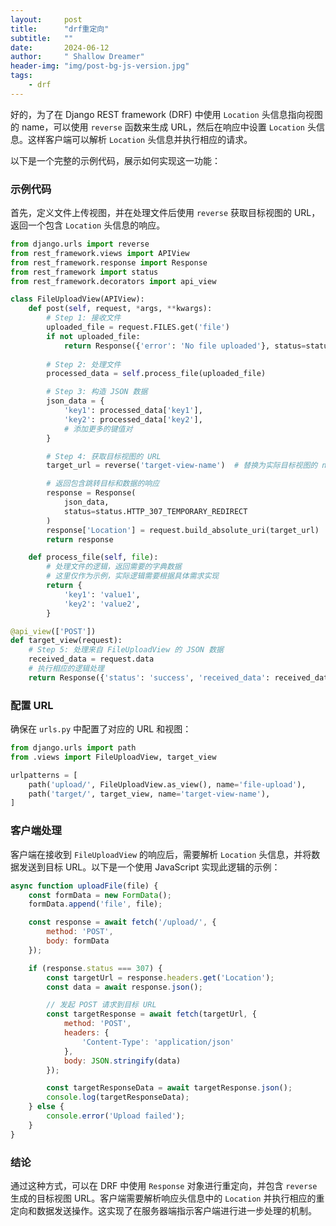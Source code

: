 ```yaml
---
layout:     post
title:      "drf重定向"
subtitle:   ""
date:       2024-06-12
author:     " Shallow Dreamer"
header-img: "img/post-bg-js-version.jpg"
tags:
    - drf
---
```


好的，为了在 Django REST framework (DRF) 中使用 `Location` 头信息指向视图的 name，可以使用 `reverse` 函数来生成 URL，然后在响应中设置 `Location` 头信息。这样客户端可以解析 `Location` 头信息并执行相应的请求。

以下是一个完整的示例代码，展示如何实现这一功能：

### 示例代码

首先，定义文件上传视图，并在处理文件后使用 `reverse` 获取目标视图的 URL，返回一个包含 `Location` 头信息的响应。

```python
from django.urls import reverse
from rest_framework.views import APIView
from rest_framework.response import Response
from rest_framework import status
from rest_framework.decorators import api_view

class FileUploadView(APIView):
    def post(self, request, *args, **kwargs):
        # Step 1: 接收文件
        uploaded_file = request.FILES.get('file')
        if not uploaded_file:
            return Response({'error': 'No file uploaded'}, status=status.HTTP_400_BAD_REQUEST)
        
        # Step 2: 处理文件
        processed_data = self.process_file(uploaded_file)

        # Step 3: 构造 JSON 数据
        json_data = {
            'key1': processed_data['key1'],
            'key2': processed_data['key2'],
            # 添加更多的键值对
        }

        # Step 4: 获取目标视图的 URL
        target_url = reverse('target-view-name')  # 替换为实际目标视图的 name

        # 返回包含跳转目标和数据的响应
        response = Response(
            json_data,
            status=status.HTTP_307_TEMPORARY_REDIRECT
        )
        response['Location'] = request.build_absolute_uri(target_url)
        return response

    def process_file(self, file):
        # 处理文件的逻辑，返回需要的字典数据
        # 这里仅作为示例，实际逻辑需要根据具体需求实现
        return {
            'key1': 'value1',
            'key2': 'value2',
        }

@api_view(['POST'])
def target_view(request):
    # Step 5: 处理来自 FileUploadView 的 JSON 数据
    received_data = request.data
    # 执行相应的逻辑处理
    return Response({'status': 'success', 'received_data': received_data})
```

### 配置 URL

确保在 `urls.py` 中配置了对应的 URL 和视图：

```python
from django.urls import path
from .views import FileUploadView, target_view

urlpatterns = [
    path('upload/', FileUploadView.as_view(), name='file-upload'),
    path('target/', target_view, name='target-view-name'),
]
```

### 客户端处理

客户端在接收到 `FileUploadView` 的响应后，需要解析 `Location` 头信息，并将数据发送到目标 URL。以下是一个使用 JavaScript 实现此逻辑的示例：

```javascript
async function uploadFile(file) {
    const formData = new FormData();
    formData.append('file', file);

    const response = await fetch('/upload/', {
        method: 'POST',
        body: formData
    });

    if (response.status === 307) {
        const targetUrl = response.headers.get('Location');
        const data = await response.json();

        // 发起 POST 请求到目标 URL
        const targetResponse = await fetch(targetUrl, {
            method: 'POST',
            headers: {
                'Content-Type': 'application/json'
            },
            body: JSON.stringify(data)
        });

        const targetResponseData = await targetResponse.json();
        console.log(targetResponseData);
    } else {
        console.error('Upload failed');
    }
}
```

### 结论

通过这种方式，可以在 DRF 中使用 `Response` 对象进行重定向，并包含 `reverse` 生成的目标视图 URL。客户端需要解析响应头信息中的 `Location` 并执行相应的重定向和数据发送操作。这实现了在服务器端指示客户端进行进一步处理的机制。
